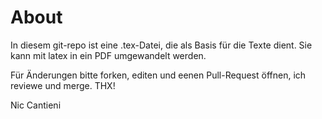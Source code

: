 # About

In diesem git-repo ist eine .tex-Datei, die als Basis für die Texte dient. Sie kann mit latex in ein PDF umgewandelt werden. 

Für Änderungen bitte forken, editen und eenen Pull-Request öffnen, ich reviewe und merge. THX!

Nic Cantieni
